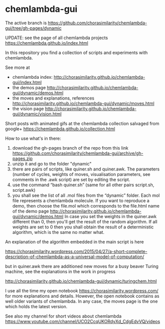 chemlambda-gui
==============

The active branch is https://github.com/chorasimilarity/chemlambda-gui/tree/gh-pages/dynamic

UPDATE: see the page of all chemlambda projects https://chemlambda.github.io/index.html

In this repository you find a collection of scripts and experiments with chemlambda. 

See more at
- chemlambda index: http://chorasimilarity.github.io/chemlambda-gui/index.html
- the demos page http://chorasimilarity.github.io/chemlambda-gui/dynamic/demos.html
- the moves and explanations, references http://chorasimilarity.github.io/chemlambda-gui/dynamic/moves.html
- the vision page http://chorasimilarity.github.io/chemlambda-gui/dynamic/vision.html

Short posts with animated gifs at the chemlambda collection salvaged from google+ https://chemlambda.github.io/collection.html

How to use what's in there:

1. download the gh-pages branch of the repo from this link https://github.com/chorasimilarity/chemlambda-gui/archive/gh-pages.zip
2. unzip it and go to the folder "dynamic"
3. there are pairs of scripts, like quiner.sh and quiner.awk. The parameters (number of cycles, weights of moves, visualisation parameters, see comments in the .awk script) are set by editing the script. 
4. use the command “bash quiner.sh” (same for all other pairs script.sh, script.awk)
5. you shall see the list of all .mol files from the “dynamic” folder. Each mol file represents a chemlambda molecule. If you want to reproduce a demo, then choose the file.mol which corresponds to the file.html name of the demo page http://chorasimilarity.github.io/chemlambda-gui/dynamic/demos.html In case you set the weights in the quiner.awk different than 0, then you'll get the result of the random algorithm. If all weights are set to 0 then you shall obtain the result of a deterministic algorithm, which is the same no matter what.

An explanation of the algorithm embedded in the main script is here

https://chorasimilarity.wordpress.com/2015/04/27/a-short-complete-description-of-chemlambda-as-a-universal-model-of-computation/

but in quiner.awk there are additioned new moves for a busy beaver Turing machine, see the explanations in the work in progress

http://chorasimilarity.github.io/chemlambda-gui/dynamic/turingchem.html

I use all the time my open notebook https://chorasimilarity.wordpress.com/ for more explanations and details. However, the open notebook contains as well older variants of chemlambda. In any case, the moves page is the one which holds the latest version.



See also my channel for short videos about chemlambda https://www.youtube.com/channel/UCO2CcqUKORdyXd_CdgEdvVQ/videos

